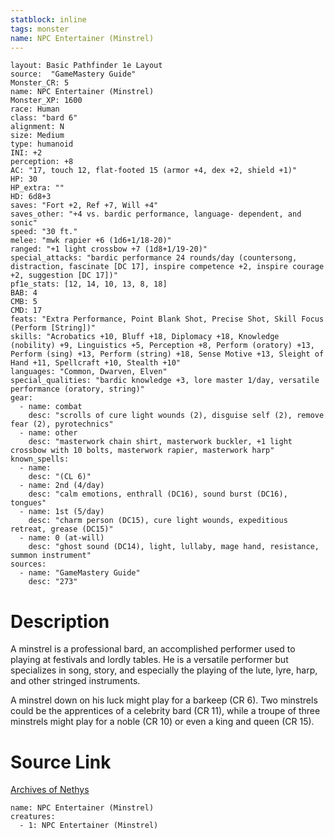 ```yaml
---
statblock: inline
tags: monster
name: NPC Entertainer (Minstrel)
---
```

```statblock
layout: Basic Pathfinder 1e Layout
source:  "GameMastery Guide"
Monster_CR: 5
name: NPC Entertainer (Minstrel)
Monster_XP: 1600
race: Human
class: "bard 6"
alignment: N
size: Medium
type: humanoid
INI: +2
perception: +8
AC: "17, touch 12, flat-footed 15 (armor +4, dex +2, shield +1)"
HP: 30
HP_extra: ""
HD: 6d8+3
saves: "Fort +2, Ref +7, Will +4"
saves_other: "+4 vs. bardic performance, language- dependent, and sonic"
speed: "30 ft."
melee: "mwk rapier +6 (1d6+1/18-20)"
ranged: "+1 light crossbow +7 (1d8+1/19-20)"
special_attacks: "bardic performance 24 rounds/day (countersong, distraction, fascinate [DC 17], inspire competence +2, inspire courage +2, suggestion [DC 17])"
pf1e_stats: [12, 14, 10, 13, 8, 18]
BAB: 4
CMB: 5
CMD: 17
feats: "Extra Performance, Point Blank Shot, Precise Shot, Skill Focus (Perform [String])"
skills: "Acrobatics +10, Bluff +18, Diplomacy +18, Knowledge (nobility) +9, Linguistics +5, Perception +8, Perform (oratory) +13, Perform (sing) +13, Perform (string) +18, Sense Motive +13, Sleight of Hand +11, Spellcraft +10, Stealth +10"
languages: "Common, Dwarven, Elven"
special_qualities: "bardic knowledge +3, lore master 1/day, versatile performance (oratory, string)"
gear:
  - name: combat
    desc: "scrolls of cure light wounds (2), disguise self (2), remove fear (2), pyrotechnics"
  - name: other
    desc: "masterwork chain shirt, masterwork buckler, +1 light crossbow with 10 bolts, masterwork rapier, masterwork harp"
known_spells:
  - name:
    desc: "(CL 6)"
  - name: 2nd (4/day)
    desc: "calm emotions, enthrall (DC16), sound burst (DC16), tongues"
  - name: 1st (5/day)
    desc: "charm person (DC15), cure light wounds, expeditious retreat, grease (DC15)"
  - name: 0 (at-will)
    desc: "ghost sound (DC14), light, lullaby, mage hand, resistance, summon instrument"
sources:
  - name: "GameMastery Guide"
    desc: "273"
```
# Description
A minstrel is a professional bard, an accomplished performer used to playing at festivals and lordly tables. He is a versatile performer but specializes in song, story, and especially the playing of the lute, lyre, harp, and other stringed instruments.

A minstrel down on his luck might play for a barkeep (CR 6). Two minstrels could be the apprentices of a celebrity bard (CR 11), while a troupe of three minstrels might play for a noble (CR 10) or even a king and queen (CR 15).
# Source Link
[Archives of Nethys](https://aonprd.com/NPCDisplay.aspx?ItemName=Entertainer%20(Minstrel))
```encounter-table
name: NPC Entertainer (Minstrel)
creatures:
  - 1: NPC Entertainer (Minstrel)
```
